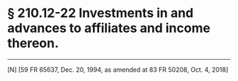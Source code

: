 # § 210.12-22   Investments in and advances to affiliates and income thereon.


---

[N] [59 FR 65637, Dec. 20, 1994, as amended at 83 FR 50208, Oct. 4, 2018]




